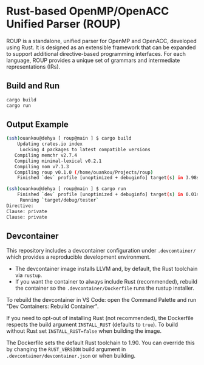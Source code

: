 # Rust-based OpenMP/OpenACC Unified Parser (ROUP) 
ROUP is a standalone, unified parser for OpenMP and OpenACC, developed using Rust. It is designed as an extensible framework that can be expanded to support additional directive-based programming interfaces. For each language, ROUP provides a unique set of grammars and intermediate representations (IRs).

## Build and Run
```bash
cargo build
cargo run
```

## Output Example
```bash
(ssh)ouankou@dehya [ roup@main ] $ cargo build
    Updating crates.io index
     Locking 4 packages to latest compatible versions
   Compiling memchr v2.7.4
   Compiling minimal-lexical v0.2.1
   Compiling nom v7.1.3
   Compiling roup v0.1.0 (/home/ouankou/Projects/roup)
    Finished `dev` profile [unoptimized + debuginfo] target(s) in 3.98s

(ssh)ouankou@dehya [ roup@main ] $ cargo run
    Finished `dev` profile [unoptimized + debuginfo] target(s) in 0.01s
     Running `target/debug/tester`
Directive:
Clause: private
Clause: private
```

## Devcontainer

This repository includes a devcontainer configuration under `.devcontainer/` which provides a reproducible development environment.

- The devcontainer image installs LLVM and, by default, the Rust toolchain via `rustup`.
- If you want the container to always include Rust (recommended), rebuild the container so the `.devcontainer/Dockerfile` runs the rustup installer.

To rebuild the devcontainer in VS Code: open the Command Palette and run "Dev Containers: Rebuild Container".

If you need to opt-out of installing Rust (not recommended), the Dockerfile respects the build argument `INSTALL_RUST` (defaults to `true`). To build without Rust set `INSTALL_RUST=false` when building the image.

The Dockerfile sets the default Rust toolchain to 1.90. You can override this by changing the `RUST_VERSION` build argument in `.devcontainer/devcontainer.json` or when building.

